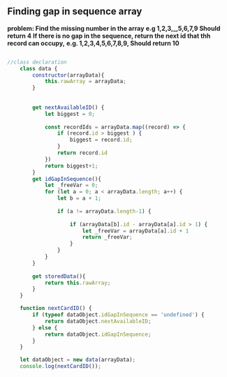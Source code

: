 ## Finding gap in sequence array ##
**problem: Find the missing number in the array**
**e.g 1,2,3,_,5,6,7,9 Should return 4**
**If there is no gap in the sequence, return the next id that thh record can occupy,**
**e.g. 1,2,3,4,5,6,7,8,9, Should return 10**


```javascript

//class declaration
    class data {
        constructor(arrayData){
            this.rawArray = arrayData;
        }
        
        
        get nextAvailableID() {
            let biggest = 0;
            
            const recordIds = arrayData.map((record) => {
                if (record.id > biggest ) {
                    biggest = record.id;
                }
                return record.id
            })
            return biggest+1;
        }
        get idGapInSequence(){
            let _freeVar = 0;
            for (let a = 0; a < arrayData.length; a++) {
                let b = a + 1;
                
                if (a != arrayData.length-1) {
                    
                    if (arrayData[b].id - arrayData[a].id > 1) {
                        let _freeVar = arrayData[a].id + 1
                        return _freeVar;
                    }
                }
            }
        }
        
        get storedData(){
            return this.rawArray;
        }
    }

    function nextCardID() {
        if (typeof dataObject.idGapInSequence == 'undefined') {
            return dataObject.nextAvailableID;
        } else {
            return dataObject.idGapInSequence;
        }
    }

    let dataObject = new data(arrayData);
    console.log(nextCardID());
    
```
